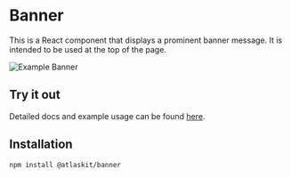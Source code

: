 # Banner

This is a React component that displays a prominent banner message. It is
intended to be used at the top of the page.

![Example Banner](https://i.imgur.com/5N9j2tp.png)

## Try it out

Detailed docs and example usage can be found
[here](https://atlaskit.atlassian.com/packages/core/banner).

## Installation

```sh
npm install @atlaskit/banner
```
